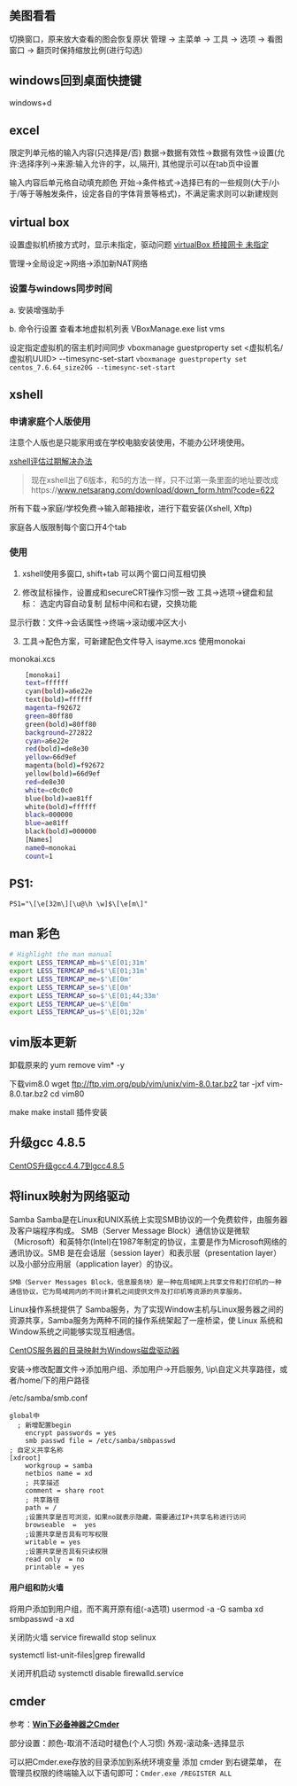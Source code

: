 ## 美图看看

切换窗口，原来放大查看的图会恢复原状
    管理 -> 主菜单 -> 工具 -> 选项 -> 看图窗口 -> 翻页时保持缩放比例(进行勾选)

## windows回到桌面快捷键

windows+d

## excel

限定列单元格的输入内容(只选择是/否)
    数据->数据有效性->数据有效性->设置(允许:选择序列->来源:输入允许的字，以,隔开), 其他提示可以在tab页中设置

输入内容后单元格自动填充颜色
    开始->条件格式->选择已有的一些规则(大于/小于/等于等触发条件，设定各自的字体背景等格式)，不满足需求则可以新建规则

## virtual box

设置虚拟机桥接方式时，显示未指定，驱动问题
[virtualBox 桥接网卡 未指定](https://blog.csdn.net/qq_383698639/article/details/79527311)

管理->全局设定->网络->添加新NAT网络

### 设置与windows同步时间

a. 安装增强助手

b. 命令行设置
查看本地虚拟机列表
VBoxManage.exe list vms

设定指定虚拟机的宿主机时间同步
vboxmanage guestproperty set <虚拟机名/虚拟机UUID> --timesync-set-start
`vboxmanage guestproperty set centos_7.6.64_size20G --timesync-set-start`

## xshell

### 申请家庭个人版使用

注意个人版也是只能家用或在学校电脑安装使用，不能办公环境使用。

[xshell评估过期解决办法](https://blog.csdn.net/pingqiwei/article/details/78502144)

>现在xshell出了6版本，和5的方法一样，只不过第一条里面的地址要改成https://www.netsarang.com/download/down_form.html?code=622

所有下载->家庭/学校免费->输入邮箱接收，进行下载安装(Xshell, Xftp)

家庭各人版限制每个窗口开4个tab

### 使用
1. xshell使用多窗口, shift+tab 可以两个窗口间互相切换

2. 修改鼠标操作，设置成和secureCRT操作习惯一致
  工具->选项->键盘和鼠标：
    选定内容自动复制
    鼠标中间和右键，交换功能

显示行数：文件->会话属性->终端->滚动缓冲区大小

3. 工具->配色方案，可新建配色文件导入 isayme.xcs
    使用monokai

monokai.xcs

```sh
    [monokai]
    text=ffffff
    cyan(bold)=a6e22e
    text(bold)=ffffff
    magenta=f92672
    green=80ff80
    green(bold)=80ff80
    background=272822
    cyan=a6e22e
    red(bold)=de8e30
    yellow=66d9ef
    magenta(bold)=f92672
    yellow(bold)=66d9ef
    red=de8e30
    white=c0c0c0
    blue(bold)=ae81ff
    white(bold)=ffffff
    black=000000
    blue=ae81ff
    black(bold)=000000
    [Names]
    name0=monokai
    count=1
```

## PS1:
    PS1="\[\e[32m\][\u@\h \w]$\[\e[m\]"

## man 彩色

```sh
# Highlight the man manual
export LESS_TERMCAP_mb=$'\E[01;31m'
export LESS_TERMCAP_md=$'\E[01;31m'
export LESS_TERMCAP_me=$'\E[0m'
export LESS_TERMCAP_se=$'\E[0m'
export LESS_TERMCAP_so=$'\E[01;44;33m'
export LESS_TERMCAP_ue=$'\E[0m'
export LESS_TERMCAP_us=$'\E[01;32m'
```

## vim版本更新

卸载原来的
yum remove vim* -y

下载vim8.0
wget ftp://ftp.vim.org/pub/vim/unix/vim-8.0.tar.bz2
tar -jxf vim-8.0.tar.bz2
cd vim80

make
make install
插件安装

## 升级gcc 4.8.5
[CentOS升级gcc4.4.7到gcc4.8.5](https://blog.csdn.net/shine_journey/article/details/62039381)


## 将linux映射为网络驱动
Samba
  Samba是在Linux和UNIX系统上实现SMB协议的一个免费软件，由服务器及客户端程序构成。
    SMB（Server Message Block）通信协议是微软（Microsoft）和英特尔(Intel)在1987年制定的协议，主要是作为Microsoft网络的通讯协议。SMB 是在会话层（session layer）和表示层（presentation layer）以及小部分应用层（application layer）的协议。

    SMB（Server Messages Block，信息服务块）是一种在局域网上共享文件和打印机的一种通信协议，它为局域网内的不同计算机之间提供文件及打印机等资源的共享服务。

Linux操作系统提供了 Samba服务，为了实现Window主机与Linux服务器之间的资源共享，Samba服务为两种不同的操作系统架起了一座桥梁，使 Linux 系统和Window系统之间能够实现互相通信。

[CentOS服务器的目录映射为Windows磁盘驱动器](https://blog.csdn.net/u010480282/article/details/80518836)

安装->修改配置文件->添加用户组、添加用户->开启服务, \\ip\自定义共享路径，或者/home/下的用户路径

/etc/samba/smb.conf

```
global中
  ; 新增配置begin
    encrypt passwords = yes
    smb passwd file = /etc/samba/smbpasswd
; 自定义共享名称
[xdroot]
    workgroup = samba
    netbios name = xd
    ; 共享描述
    comment = share root
    ; 共享路径
    path = /
    ;设置共享是否可浏览，如果no就表示隐藏，需要通过IP+共享名称进行访问
    browseable  =  yes
    ;设置共享是否具有可写权限
    writable = yes
    ;设置共享是否具有只读权限
    read only  = no
    printable = yes
```

#### 用户组和防火墙
将用户添加到用户组，而不离开原有组(-a选项)
usermod -a -G samba xd
smbpasswd -a xd

关闭防火墙 service firewalld stop
selinux

systemctl list-unit-files|grep firewalld

关闭开机启动
systemctl disable firewalld.service

## cmder

参考：**[Win下必备神器之Cmder](http://www.jeffjade.com/2016/01/13/2016-01-13-windows-software-cmder/)**

部分设置：颜色-取消不活动时褪色(个人习惯)
外观-滚动条-选择显示

可以把Cmder.exe存放的目录添加到系统环境变量
添加 cmder 到右键菜单， 在管理员权限的终端输入以下语句即可：`Cmder.exe /REGISTER ALL`
